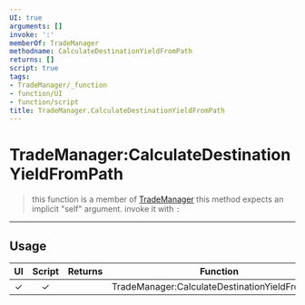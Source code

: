```yaml
---
UI: true
arguments: []
invoke: ':'
memberOf: TradeManager
methodname: CalculateDestinationYieldFromPath
returns: []
script: true
tags:
- TradeManager/_function
- function/UI
- function/script
title: TradeManager.CalculateDestinationYieldFromPath
---
```

# TradeManager:CalculateDestinationYieldFromPath
> this function is a member of [TradeManager](civ-6/lua/TradeManager.md)
> this method expects an implicit "self" argument. invoke it with `:`
-----
## Usage
|  UI | Script | Returns | Function | Arguments |
|:---:|:------:|-------:|:--------:|:---------|
|✓|✓||TradeManager:CalculateDestinationYieldFromPath||
